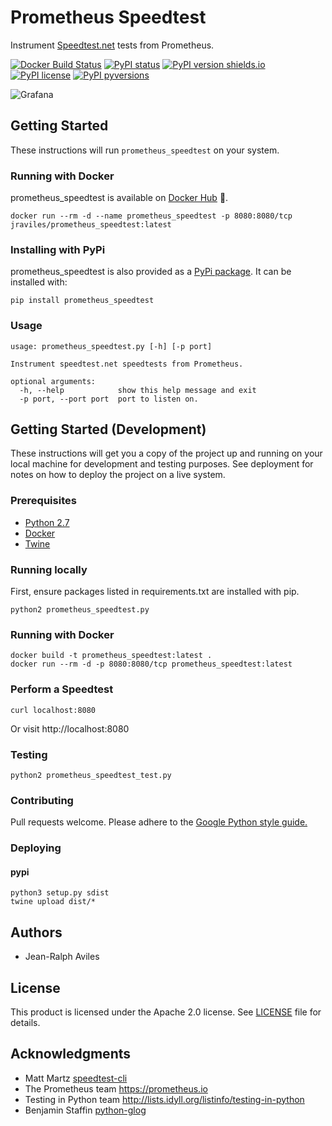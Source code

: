 # Prometheus Speedtest

Instrument [Speedtest.net](http://speedtest.net) tests from Prometheus.

[![Docker Build Status](https://img.shields.io/docker/build/jraviles/prometheus_speedtest.svg)](https://hub.docker.com/r/jraviles/prometheus_speedtest/)
[![PyPI status](https://img.shields.io/pypi/status/prometheus_speedtest.svg)](https://pypi.python.org/pypi/prometheus_speedtest/)
[![PyPI version shields.io](https://img.shields.io/pypi/v/prometheus_speedtest.svg)](https://pypi.python.org/pypi/prometheus_speedtest/)
[![PyPI license](https://img.shields.io/pypi/l/prometheus_speedtest.svg)](https://pypi.python.org/pypi/prometheus_speedtest/)
[![PyPI pyversions](https://img.shields.io/pypi/pyversions/prometheus_speedtest.svg)](https://pypi.python.org/pypi/prometheus_speedtest/)

![Grafana](https://github.com/jeanralphaviles/prometheus_speedtest/raw/master/images/grafana.png)


## Getting Started

These instructions will run `prometheus_speedtest` on your system.

### Running with Docker

prometheus\_speedtest is available on
[Docker Hub](https://hub.docker.com/r/jraviles/prometheus_speedtest) :whale:.

```
docker run --rm -d --name prometheus_speedtest -p 8080:8080/tcp jraviles/prometheus_speedtest:latest
```

### Installing with PyPi

prometheus\_speedtest is also provided as a
[PyPi package](https://pypi.org/project/prometheus_speedtest). It can be
installed with:

```
pip install prometheus_speedtest
```

### Usage

```
usage: prometheus_speedtest.py [-h] [-p port]

Instrument speedtest.net speedtests from Prometheus.

optional arguments:
  -h, --help            show this help message and exit
  -p port, --port port  port to listen on.
```

## Getting Started (Development)

These instructions will get you a copy of the project up and running on your
local machine for development and testing purposes. See deployment for notes on
how to deploy the project on a live system.

### Prerequisites

* [Python 2.7](https://www.python.org)
* [Docker](https://www.docker.com)
* [Twine](https://github.com/pypa/twine)

### Running locally

First, ensure packages listed in requirements.txt are installed with pip.

```
python2 prometheus_speedtest.py
```

### Running with Docker

```
docker build -t prometheus_speedtest:latest .
docker run --rm -d -p 8080:8080/tcp prometheus_speedtest:latest
```

### Perform a Speedtest

```
curl localhost:8080
```

Or visit http://localhost:8080

### Testing 

```
python2 prometheus_speedtest_test.py
```

### Contributing

Pull requests welcome. Please adhere to the
[Google Python style guide.](https://google.github.io/styleguide/pyguide.html)

### Deploying

#### pypi

```
python3 setup.py sdist
twine upload dist/*
```

## Authors

* Jean-Ralph Aviles

## License

This product is licensed under the Apache 2.0 license. See [LICENSE](LICENSE)
file for details.

## Acknowledgments

* Matt Martz [speedtest-cli](https://github.com/sivel/speedtest-cli)
* The Prometheus team <https://prometheus.io>
* Testing in Python team <http://lists.idyll.org/listinfo/testing-in-python>
* Benjamin Staffin [python-glog](https://github.com/benley/python-glog)
